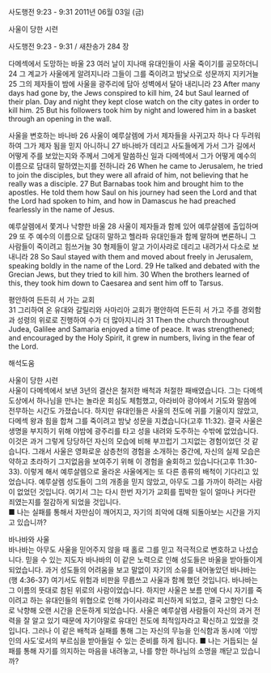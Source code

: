 사도행전 9:23 - 9:31 
2011년 06월 03일 (금)

사울이 당한 시련



사도행전 9:23 - 9:31 / 새찬송가 284 장


다메섹에서 도망하는 바울 
23 여러 날이 지나매 유대인들이 사울 죽이기를 공모하더니 24 그 계교가 사울에게 알려지니라 그들이 그를 죽이려고 밤낮으로 성문까지 지키거늘 25 그의 제자들이 밤에 사울을 광주리에 담아 성벽에서 달아 내리니라 
23 After many days had gone by, the Jews conspired to kill him, 24 but Saul learned of their plan. Day and night they kept close watch on the city gates in order to kill him. 25 But his followers took him by night and lowered him in a basket through an opening in the wall.   

사울을 변호하는 바나바 
26 사울이 예루살렘에 가서 제자들을 사귀고자 하나 다 두려워하여 그가 제자 됨을 믿지 아니하니 27 바나바가 데리고 사도들에게 가서 그가 길에서 어떻게 주를 보았는지와 주께서 그에게 말씀하신 일과 다메섹에서 그가 어떻게 예수의 이름으로 담대히 말하였는지를 전하니라 
26 When he came to Jerusalem, he tried to join the disciples, but they were all afraid of him, not believing that he really was a disciple. 27 But Barnabas took him and brought him to the apostles. He told them how Saul on his journey had seen the Lord and that the Lord had spoken to him, and how in Damascus he had preached fearlessly in the name of Jesus.  

예루살렘에서 쫓겨나 낙향한 바울 
28 사울이 제자들과 함께 있어 예루살렘에 출입하며 29 또 주 예수의 이름으로 담대히 말하고 헬라파 유대인들과 함께 말하며 변론하니 그 사람들이 죽이려고 힘쓰거늘 30 형제들이 알고 가이사랴로 데리고 내려가서 다소로 보내니라 
28 So Saul stayed with them and moved about freely in Jerusalem, speaking boldly in the name of the Lord. 29 He talked and debated with the Grecian Jews, but they tried to kill him. 30 When the brothers learned of this, they took him down to Caesarea and sent him off to Tarsus.   

평안하여 든든히 서 가는 교회  
31 그리하여 온 유대와 갈릴리와 사마리아 교회가 평안하여 든든히 서 가고 주를 경외함과 성령의 위로로 진행하여 수가 더 많아지니라 
31 Then the church throughout Judea, Galilee and Samaria enjoyed a time of peace. It was strengthened; and encouraged by the Holy Spirit, it grew in numbers, living in the fear of the Lord.

해석도움





사울이 당한 시련  
사울이 다메섹에서 보낸 3년의 결산은 철저한 배척과 처절한 패배였습니다. 그는 다메섹도상에서 하나님을 만나는 놀라운 회심도 체험했고, 아라비아 광야에서 기도와 말씀에 전무하는 시간도 가졌습니다. 하지만 유대인들은 사울의 전도에 귀를 기울이지 않았고, 다메섹 왕과 힘을 합쳐 그를 죽이려고 밤낮 성문을 지켰습니다(고후 11:32). 결국 사울은 생명을 부지하기 위해 야밤에 광주리를 타고 성을 내려와 도주하는 수밖에 없었습니다. 이것은 과거 그렇게 당당하던 자신의 모습에 비해 부끄럽기 그지없는 경험이었던 것 같습니다. 그래서 사울은 영화로운 삼층천의 경험을 소개하는 중간에, 자신의 실제 모습은 약하고 초라하기 그지없음을 보여주기 위해 이 경험을 술회하고 있습니다(고후 11:30-33). 이렇게 해서 예루살렘으로 올라온 사울에게는 또 다른 종류의 배척이 기다리고 있었습니다. 예루살렘 성도들이 그의 개종을 믿지 않았고, 아무도 그를 가까이 하려는 사람이 없었던 것입니다. 여기서 그는 다시 한번 자기가 교회를 핍박한 일이 얼마나 커다란 죄였는지를 절감하게 되었을 것입니다.  
■ 나는 실패를 통해서 자만심이 깨어지고, 자기의 죄악에 대해 되돌아보는 시간을 가지고 있습니까?    

바나바와 사울  
바나바는 아무도 사울을 믿어주지 않을 때 홀로 그를 믿고 적극적으로 변호하고 나섰습니다. 믿을 수 있는 지도자 바나바의 이 같은 노력으로 인해 성도들은 바울을 받아들이게 되었습니다. 과거 성도들의 어려움을 보고 말없이 자기의 소유를 내어놓았던 바나바는(행 4:36-37) 여기서도 위험과 비판을 무릅쓰고 사울과 함께 했던 것입니다. 바나바는 그 이름의 뜻대로 참된 위로의 사람이었습니다. 하지만 사울은 보름 만에 다시 자기를 죽이려고 하는 유대인들의 위협으로 인해 가이사랴로 피신하게 되었고, 결국 고향인 다소로 낙향해 오랜 시간을 은둔하게 되었습니다. 사울은 예루살렘 사람들이 자신의 과거 전력을 잘 알고 있기 때문에 자기야말로 유대인 전도에 최적임자라고 확신하고 있었을 것입니다. 그러나 이 같은 배척과 실패를 통해 그는 자신의 무능을 인식함과 동시에 ‘이방인의 사도’로서의 부르심을 받아들일 수 있는 준비를 하게 됩니다. 
■ 나는 거듭되는 실패를 통해 자기를 의지하는 마음을 내려놓고, 나를 향한 하나님의 소명을 깨닫고 있습니까?